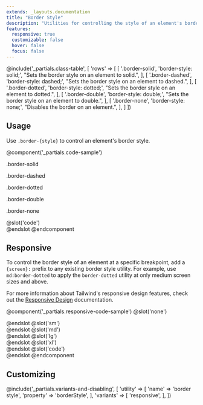 ```yaml
---
extends: _layouts.documentation
title: "Border Style"
description: "Utilities for controlling the style of an element's borders."
features:
  responsive: true
  customizable: false
  hover: false
  focus: false
---
```


@include('_partials.class-table', [
  'rows' => [
    [
      '.border-solid',
      'border-style: solid;',
      "Sets the border style on an element to solid.",
    ],
    [
      '.border-dashed',
      'border-style: dashed;',
      "Sets the border style on an element to dashed.",
    ],
    [
      '.border-dotted',
      'border-style: dotted;',
      "Sets the border style on an element to dotted.",
    ],
    [
      '.border-double',
      'border-style: double;',
      "Sets the border style on an element to double.",
    ],
    [
      '.border-none',
      'border-style: none;',
      "Disables the border on an element.",
    ],
  ]
])

## Usage

Use `.border-{style}` to control an element's border style.

@component('_partials.code-sample')
<div class="block sm:flex sm:justify-around">
  <div class="sm:w-3/5 sm:mb-0 flex justify-around mb-6">
    <div class="flex-1">
      <p class="text-centre text-sm text-grey-600 mb-1">.border-solid</p>
      <div class="mx-auto w-24 h-24 bg-grey-400 border-4 border-grey-600 border-solid"></div>
    </div>
    <div class="flex-1">
      <p class="text-centre text-sm text-grey-600 mb-1">.border-dashed</p>
      <div class="mx-auto w-24 h-24 bg-grey-400 border-4 border-grey-600 border-dashed"></div>
    </div>
    <div class="flex-1">
      <p class="text-centre text-sm text-grey-600 mb-1">.border-dotted</p>
      <div class="mx-auto w-24 h-24 bg-grey-400 border-4 border-grey-600 border-dotted"></div>
    </div>
  </div>
  <div class="sm:w-2/5 flex justify-around">
    <div class="flex-1">
      <p class="text-centre text-sm text-grey-600 mb-1">.border-double</p>
      <div class="mx-auto w-24 h-24 bg-grey-400 border-4 border-grey-600 border-double"></div>
    </div>
    <div class="flex-1">
      <p class="text-centre text-sm text-grey-600 mb-1">.border-none</p>
      <div class="mx-auto w-24 h-24 bg-grey-400 border-4 border-grey-600 border-none"></div>
    </div>
    <div class="flex-1 sm:hidden"></div>
  </div>
</div>
@slot('code')
<div class="border-solid border-4 border-grey-600 ..."></div>
<div class="border-dashed border-4 border-grey-600 ..."></div>
<div class="border-dotted border-4 border-grey-600 ..."></div>
<div class="border-double border-4 border-grey-600 ..."></div>
<div class="border-none border-4 border-grey-600 ..."></div>
@endslot
@endcomponent

## Responsive

To control the border style of an element at a specific breakpoint, add a `{screen}:` prefix to any existing border style utility. For example, use `md:border-dotted` to apply the `border-dotted` utility at only medium screen sizes and above.

For more information about Tailwind's responsive design features, check out the [Responsive Design](/docs/responsive-design) documentation.

@component('_partials.responsive-code-sample')
@slot('none')
<div class="border-solid w-24 h-24 mx-auto border-8 border-grey-600 bg-grey-400"></div>
@endslot
@slot('sm')
<div class="border-dashed w-24 h-24 mx-auto border-8 border-grey-600 bg-grey-400"></div>
@endslot
@slot('md')
<div class="border-dotted w-24 h-24 mx-auto border-8 border-grey-600 bg-grey-400"></div>
@endslot
@slot('lg')
<div class="border-double w-24 h-24 mx-auto border-8 border-grey-600 bg-grey-400"></div>
@endslot
@slot('xl')
<div class="border-none w-24 h-24 mx-auto border-8 border-grey-600 bg-grey-400"></div>
@endslot
@slot('code')
<div class="none:border-solid sm:border-dashed md:border-dotted lg:border-double xl:border-none">
</div>
@endslot
@endcomponent

## Customizing

@include('_partials.variants-and-disabling', [
    'utility' => [
        'name' => 'border style',
        'property' => 'borderStyle',
    ],
    'variants' => [
        'responsive',
    ],
])
